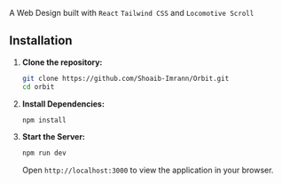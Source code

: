 A Web Design built with `React` `Tailwind CSS` and `Locomotive Scroll`



## Installation

1. **Clone the repository:**

    ```bash
    git clone https://github.com/Shoaib-Imrann/Orbit.git
    cd orbit
    ```

2. **Install Dependencies:**

    ```bash
    npm install
    ```

3. **Start the Server:**

    ```bash
    npm run dev
    ```

    Open `http://localhost:3000` to view the application in your browser.




